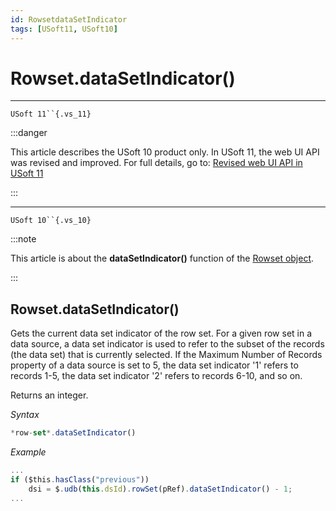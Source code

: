 ```yaml
---
id: RowsetdataSetIndicator
tags: [USoft11, USoft10]
---
```

# Rowset.dataSetIndicator()



----

`USoft 11``{.vs_11}`


:::danger

This article describes the USoft 10 product only.
In USoft 11, the web UI API was revised and improved. For full details, go to:
[Revised web UI API in USoft 11](/Web_and_app_UIs/UDB_udb/Revised_web_UI_API_in_USoft_11.md)

:::

----

`USoft 10``{.vs_10}`


:::note

This article is about the **dataSetIndicator()** function of the [Rowset object](/Web_and_app_UIs/UDB_Rowset/UDB_Rowset_object.md).

:::

## **Rowset.dataSetIndicator()**

Gets the current data set indicator of the row set. For a given row set in a data source, a data set indicator is used to refer to the subset of the records (the data set) that is currently selected. If the Maximum Number of Records property of a data source is set to 5, the data set indicator '1' refers to records 1-5, the data set indicator '2' refers to records 6-10, and so on.

Returns an integer.

*Syntax*

```js
*row-set*.dataSetIndicator()
```

*Example*

```js
...
if ($this.hasClass("previous"))
    dsi = $.udb(this.dsId).rowSet(pRef).dataSetIndicator() - 1;
...
```

 